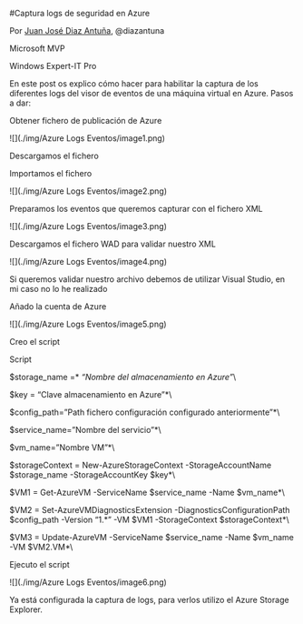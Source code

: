 <properties
	pageTitle="Captura logs de seguridad en Azure"
	description="Habilitar la captura de los diferentes logs del visor de eventos"
	services="cloud"
	documentationCenter=""
	authors="andygonusa"
	manager=""
	editor="andygonusa"/>

<tags
	ms.service="cloud"
	ms.workload="debugging"
	ms.tgt_pltfrm="na"
	ms.devlang="na"
	ms.topic="how-to-article"
	ms.date="05/17/2016"
	ms.author="andygonusa"/>


#Captura logs de seguridad en Azure

Por [Juan José Diaz
Antuña](http://mvp.microsoft.com/en-us/mvp/Juan%20Jose%20Diaz%20Antu%c3%b1a-5000260),
@diazantuna 

Microsoft MVP

Windows Expert-IT Pro

En este post os explico cómo hacer para habilitar la captura de los
diferentes logs del visor de eventos de una máquina virtual en Azure.
Pasos a dar:

Obtener fichero de publicación de Azure

![](./img/Azure Logs Eventos/image1.png)

Descargamos el fichero

Importamos el fichero

![](./img/Azure Logs Eventos/image2.png)

Preparamos los eventos que queremos capturar con el fichero XML

![](./img/Azure Logs Eventos/image3.png)

Descargamos el fichero WAD para validar nuestro XML

![](./img/Azure Logs Eventos/image4.png)

Si queremos validar nuestro archivo debemos de utilizar Visual Studio,
en mi caso no lo he realizado

Añado la cuenta de Azure

![](./img/Azure Logs Eventos/image5.png)

Creo el script

Script

\$storage\_name =* *“Nombre del almacenamiento en Azure”*\

\$key = “Clave almacenamiento en Azure”*\

\$config\_path=”Path fichero configuración configurado anteriormente”*\

\$service\_name=”Nombre del servicio”*\

\$vm\_name=”Nombre VM”*\

\$storageContext = New-AzureStorageContext -StorageAccountName
\$storage\_name -StorageAccountKey \$key*\

\$VM1 = Get-AzureVM -ServiceName \$service\_name -Name \$vm\_name*\

\$VM2 = Set-AzureVMDiagnosticsExtension -DiagnosticsConfigurationPath
\$config\_path -Version “1.\*” -VM \$VM1 -StorageContext
\$storageContext*\

\$VM3 = Update-AzureVM -ServiceName \$service\_name -Name \$vm\_name -VM \$VM2.VM*\

Ejecuto el script

![](./img/Azure Logs Eventos/image6.png)

Ya está configurada la captura de logs, para verlos utilizo el Azure
Storage Explorer.
